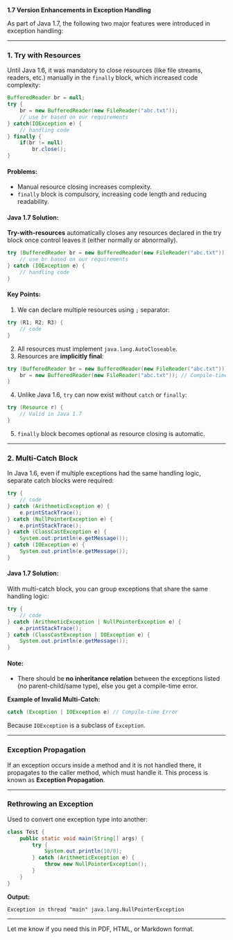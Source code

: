**1.7 Version Enhancements in Exception Handling**

As part of Java 1.7, the following two major features were introduced in exception handling:

---

### 1. Try with Resources

Until Java 1.6, it was mandatory to close resources (like file streams, readers, etc.) manually in the `finally` block, which increased code complexity:

```java
BufferedReader br = null;
try {
    br = new BufferedReader(new FileReader("abc.txt"));
    // use br based on our requirements
} catch(IOException e) {
    // handling code
} finally {
    if(br != null)
        br.close();
}
```

#### Problems:

* Manual resource closing increases complexity.
* `finally` block is compulsory, increasing code length and reducing readability.

#### Java 1.7 Solution:

**Try-with-resources** automatically closes any resources declared in the try block once control leaves it (either normally or abnormally).

```java
try (BufferedReader br = new BufferedReader(new FileReader("abc.txt"))) {
    // use br based on our requirements
} catch (IOException e) {
    // handling code
}
```

#### Key Points:

1. We can declare multiple resources using `;` separator:

```java
try (R1; R2; R3) {
    // code
}
```

2. All resources must implement `java.lang.AutoCloseable`.
3. Resources are **implicitly final**:

```java
try (BufferedReader br = new BufferedReader(new FileReader("abc.txt"))) {
    br = new BufferedReader(new FileReader("abc.txt")); // Compile-time Error
}
```

4. Unlike Java 1.6, `try` can now exist without `catch` or `finally`:

```java
try (Resource r) {
    // Valid in Java 1.7
}
```

5. `finally` block becomes optional as resource closing is automatic.

---

### 2. Multi-Catch Block

In Java 1.6, even if multiple exceptions had the same handling logic, separate catch blocks were required:

```java
try {
    // code
} catch (ArithmeticException e) {
    e.printStackTrace();
} catch (NullPointerException e) {
    e.printStackTrace();
} catch (ClassCastException e) {
    System.out.println(e.getMessage());
} catch (IOException e) {
    System.out.println(e.getMessage());
}
```

#### Java 1.7 Solution:

With multi-catch block, you can group exceptions that share the same handling logic:

```java
try {
    // code
} catch (ArithmeticException | NullPointerException e) {
    e.printStackTrace();
} catch (ClassCastException | IOException e) {
    System.out.println(e.getMessage());
}
```

#### Note:

* There should be **no inheritance relation** between the exceptions listed (no parent-child/same type), else you get a compile-time error.

**Example of Invalid Multi-Catch:**

```java
catch (Exception | IOException e) // Compile-time Error
```

Because `IOException` is a subclass of `Exception`.

---

### Exception Propagation

If an exception occurs inside a method and it is not handled there, it propagates to the caller method, which must handle it. This process is known as **Exception Propagation**.

---

### Rethrowing an Exception

Used to convert one exception type into another:

```java
class Test {
    public static void main(String[] args) {
        try {
            System.out.println(10/0);
        } catch (ArithmeticException e) {
            throw new NullPointerException();
        }
    }
}
```

**Output:**

```
Exception in thread "main" java.lang.NullPointerException
```

---

Let me know if you need this in PDF, HTML, or Markdown format.
